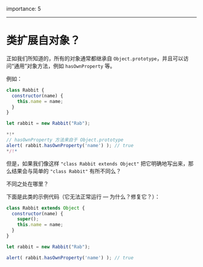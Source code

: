 importance: 5

---

# 类扩展自对象？

正如我们所知道的，所有的对象通常都继承自 `Object.prototype`，并且可以访问“通用”对象方法，例如 `hasOwnProperty` 等。

例如：

```js run
class Rabbit {
  constructor(name) {
    this.name = name;
  }
}

let rabbit = new Rabbit("Rab");

*!*
// hasOwnProperty 方法来自于 Object.prototype
alert( rabbit.hasOwnProperty('name') ); // true
*/!*
```

但是，如果我们像这样 `"class Rabbit extends Object"` 把它明确地写出来，那么结果会与简单的 `"class Rabbit"` 有所不同么？

不同之处在哪里？

下面是此类的示例代码（它无法正常运行 — 为什么？修复它？）：

```js
class Rabbit extends Object {
  constructor(name) {
    super();
    this.name = name;
  }
}

let rabbit = new Rabbit("Rab");

alert( rabbit.hasOwnProperty('name') ); // true
```
